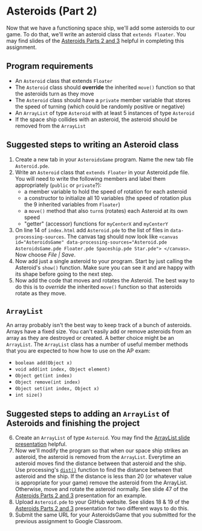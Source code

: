 Asteroids (Part 2)
==================
Now that we have a functioning space ship, we'll add some asteroids to our game. To do that, we'll write an asteroid class that `extends Floater`. You may find slides of the [Asteroids Parts 2 and 3](https://docs.google.com/presentation/d/18BHIU7ZbeqyV_DKzNzGpg_vm4Oki63K7ZYkOlyPaQE8/edit?usp=sharing) helpful in completing this assignment.

Program requirements
-----------------------------------
* An `Asteroid` class that extends `Floater` 
* The `Asteroid` class should **override** the inherited `move()` function so that the asteroids turn as they move
* The `Asteroid` class should have a `private` member variable that stores the speed of turning (which could be randomly positive or negative)
* An `ArrayList` of type `Asteroid` with at least 5 instances of type `Asteroid`
* If the space ship collides with an asteroid, the asteroid should be removed from the `ArrayList`

Suggested steps to writing an Asteroid class
----------------------------------- 
1. Create a new tab in your `AsteroidsGame` program. Name the new tab file `Asteroid.pde`. 
2. Write an `Asteroid` class that `extends Floater` in your Asteroid.pde file. You will need to
write the following members and label them appropriately (`public` or `private`?):
   - a member variable to hold the speed of rotation for each asteroid
   - a constructor to initialize all 10 variables (the speed of rotation plus the 9 inherited variables from `Floater`)
   - a `move()` method that also `turn`s (rotates) each Asteroid at its own speed
   - "getter" (accessor) functions for `myCenterX` and `myCenterY`
2. On line 14 of `index.html` add `Asteroid.pde` to the list of files in `data-processing-sources`. The canvas tag should now look like `<canvas id="AsteroidsGame" data-processing-sources="Asteroid.pde AsteroidsGame.pde Floater.pde Spaceship.pde Star.pde">
				</canvas>`. Now choose *File | Save*.
4. Now add just a single asteroid to your program. Start by just calling the Asteroid's `show()` function. Make sure you can see it and are happy with its shape before going to the next step.
5. Now add the code that moves and rotates the Asteroid. The best way to do this is to *override* the inherited `move()` function so that asteroids rotate as they move. 

`ArrayList`
-------------------
An array probably isn't the best way to keep track of a bunch of asteroids. Arrays have a fixed size. You can't easily add or remove asteroids from an array as they are destroyed or created. A better choice might be an `ArrayList`. The `ArrayList` class has a number of useful member methods that you are expected to how how to use on the AP exam:
- `boolean add(Object x)`
- `void add(int index, Object element)`
- `Object get(int index)`
- `Object remove(int index)`
- `Object set(int index, Object x)`
- `int size()`

Suggested steps to adding an `ArrayList` of Asteroids and finishing the project
-----------------------------------

6. Create an `ArrayList` of type `Asteroid`. You may find the [ArrayList slide presentation](https://docs.google.com/presentation/d/1yDXGypcooCoeUa7GD99bYooRU1vBk63lC0G2JEOdTaY/edit?usp=sharing) helpful.
7. Now we'll modify the program so that when our space ship strikes an asteroid, the asteroid is removed from the `ArrayList`. Everytime an asteroid moves find the distance between that asteroid and the ship. Use processing's [`dist()`](https://processing.org/reference/dist_.html) function to find the distance between that asteroid and the ship. If the distance is less than 20 (or whatever value is appropriate for your game) remove the asteroid from the ArrayList. Otherwise, move and rotate the asteroid normally. See slide 47 of the [Asteroids Parts 2 and 3](https://docs.google.com/presentation/d/18BHIU7ZbeqyV_DKzNzGpg_vm4Oki63K7ZYkOlyPaQE8/edit?usp=sharing) presentation for an example.
8. Upload `Asteroid.pde` to your GitHub website. See slides 18 & 19 of the [Asteroids Parts 2 and 3](https://docs.google.com/presentation/d/18BHIU7ZbeqyV_DKzNzGpg_vm4Oki63K7ZYkOlyPaQE8/edit?usp=sharing) presentation for two different ways to do this.
9. Submit the same URL for your AsteroidsGame that you submitted for the previous assignment to Google Classroom.


 
